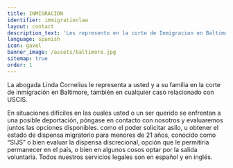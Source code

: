```yaml
---
title: INMIGRACION
identifier: immigrationlaw
layout: contact
description_text: 'Les represento en la corte de Inmigracion en Baltimore, en casos de deportación, asilo, dispensa juvenil para menores (SIJS), asesoramiento en peticiones familiares, DACA, TPS.'
language: spanish
icon: gavel
banner_image: /assets/baltimore.jpg
sitemap: true
order: 1
---
```



La abogada Linda Cornelius le representa a usted y a su familia en la corte de inmigración en Baltimore, también en cualquier caso relacionado con USCIS.

En situaciones difíciles en las cuales usted o un ser querido se enfrentan a una posible deportación, póngase en contacto con nosotros y evaluaremos juntos las opciones disponibles. como el poder solicitar asilo, u obtener el estado de dispensa migratorio para menores de 21 años, conocido como “SIJS” o bien evaluar la dispensa discrecional, opción que le permitiría permanecer en el país, o bien en algunos cosos optar por la salida voluntaria. Todos nuestros servicios legales son en español y en inglés.